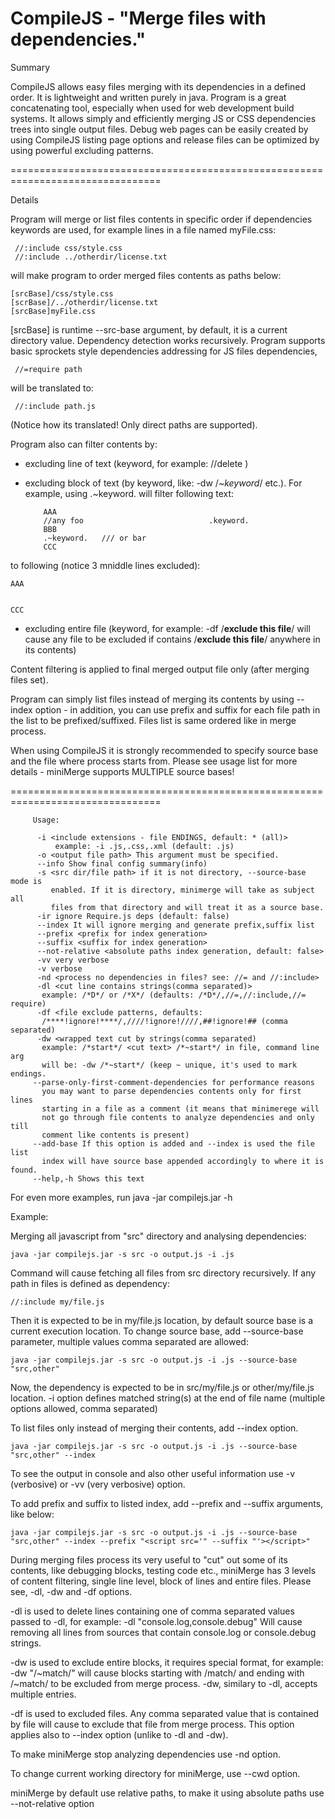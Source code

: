 CompileJS - "Merge files with dependencies."
================================================================================

Summary

CompileJS allows easy files merging with its dependencies in a defined order.
It is lightweight and written purely in java.
Program is a great concatenating tool, especially when used for web development 
build systems. It allows simply and efficiently merging JS or CSS dependencies 
trees into single output files. Debug web pages can be easily created by using 
CompileJS listing page options and release files can be optimized by using 
powerful excluding patterns.

================================================================================

Details

Program will merge or list files contents in specific order if dependencies
keywords are used, for example lines in a file named myFile.css:

     
     //:include css/style.css
     //:include ../otherdir/license.txt

will make program to order merged files contents as paths below: 

    [srcBase]/css/style.css
    [scrBase]/../otherdir/license.txt
    [srcBase]myFile.css

[srcBase] is runtime --src-base argument, by default, it is a current
 directory value. Dependency detection works recursively.
Program supports basic sprockets style dependencies addressing for JS files dependencies, 

     //=require path

will be translated to:

     //:include path.js

(Notice how its translated! Only direct paths are supported).

Program also can filter contents by:

- excluding line of text (keyword, for example: //delete )

- excluding block of text (by keyword, like: -dw /*~keyword*/ etc.). For example, using .~keyword. will 
filter following text:


          AAA
          //any foo                            .keyword.
          BBB
          .~keyword.   /// or bar
          CCC
    
to following (notice 3 mniddle lines excluded):

    AAA


    CCC

- excluding entire file (keyword, for example: -df /**exclude this file**/ will cause any file to be excluded if contains  /**exclude this file**/ anywhere in its contents) 

Content filtering is applied to final merged output file only (after merging 
files set).

Program can simply list files instead of merging its contents by using --index 
option - in addition, you can use prefix and suffix for each file path in the
list to be prefixed/suffixed. Files list is same ordered like in merge process.

When using CompileJS it is strongly recommended to specify source base and the
file where process starts from. Please see usage list for more details - miniMerge supports MULTIPLE source bases!

================================================================================

     
         Usage:                                                               
                                                                              
          -i <include extensions - file ENDINGS, default: * (all)>            
              example: -i .js,.css,.xml (default: .js)                        
          -o <output file path> This argument must be specified.              
          --info Show final config summary(info)                              
          -s <src dir/file path> if it is not directory, --source-base mode is
             enabled. If it is directory, minimerge will take as subject all  
             files from that directory and will treat it as a source base.    
          -ir ignore Require.js deps (default: false)                         
          --index It will ignore merging and generate prefix,suffix list      
          --prefix <prefix for index generation>                              
          --suffix <suffix for index generation>                              
          --not-relative <absolute paths index generation, default: false>    
          -vv very verbose                                                    
          -v verbose                                                          
          -nd <process no dependencies in files? see: //= and //:include>     
          -dl <cut line contains strings(comma separated)>                    
           example: /*D*/ or /*X*/ (defaults: /*D*/,//=,//:include,//= require)           
          -df <file exclude patterns, defaults:                               
           /****!ignore!****/,////!ignore!////,##!ignore!## (comma separated) 
          -dw <wrapped text cut by strings(comma separated)                   
           example: /*start*/ <cut text> /*~start*/ in file, command line arg 
           will be: -dw /*~start*/ (keep ~ unique, it's used to mark endings. 
         --parse-only-first-comment-dependencies for performance reasons     
           you may want to parse dependencies contents only for first lines   
           starting in a file as a comment (it means that minimerege will      
           not go through file contents to analyze dependencies and only till         
           comment like contents is present)
         --add-base If this option is added and --index is used the file list
           index will have source base appended accordingly to where it is found.                               
         --help,-h Shows this text                            


For even more examples, run java -jar compilejs.jar -h


Example:

  Merging all javascript from "src" directory and analysing dependencies:


    java -jar compilejs.jar -s src -o output.js -i .js
    
  Command will cause fetching all files from src directory recursively.
  If any path in files is defined as dependency:


    //:include my/file.js

  Then it is expected to be in my/file.js location, by default source base is a current execution location.
  To change source base, add --source-base parameter, multiple values comma separated are allowed:


    java -jar compilejs.jar -s src -o output.js -i .js --source-base "src,other"

  Now, the dependency is expected to be in src/my/file.js or other/my/file.js
  location. -i option defines matched string(s) at the end of file name (multiple options allowed, comma separated)

  To list files only instead of merging their contents, add --index option.


    java -jar compilejs.jar -s src -o output.js -i .js --source-base "src,other" --index

  To see the output in console and also other useful information use -v (verbosive) or -vv (very verbosive) option.

  To add prefix and suffix to listed index, add --prefix and --suffix arguments, like below:

  
    java -jar compilejs.jar -s src -o output.js -i .js --source-base "src,other" --index --prefix "<script src='" --suffix "'></script>"

  During merging files process its very useful to "cut" out some of its contents, like
debugging blocks, testing code etc., miniMerge has 3 levels of content filtering, single line level,
block of lines and entire files. Please see, -dl, -dw and -df options.

  -dl is used to delete lines containing one of comma separated values passed to -dl, for example:
    -dl "console.log,console.debug" Will cause removing all lines from sources that contain console.log or console.debug strings.

  -dw is used to exclude entire blocks, it requires special format, for example:
    -dw "/~match/" will cause blocks starting with /match/ and ending with /~match/
    to be excluded from merge process. -dw, similary to -dl, accepts multiple entries.

  -df is used to excluded files. Any comma separated value that is contained by file will cause to exclude that file from merge process.
  This option applies also to --index option (unlike to -dl and -dw).

  To make miniMerge stop analyzing dependencies use -nd option.

  To change current working directory for miniMerge, use --cwd option.

  miniMerge by default use relative paths, to make it using absolute paths use 
  --not-relative option



